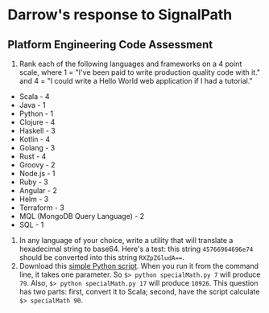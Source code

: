 # Darrow's response to SignalPath
## Platform Engineering Code Assessment
1. Rank each of the following languages and frameworks on a 4 point scale, where 1 = "I've been paid to write production quality code with it." and 4 = "I could write a Hello World web application if I had a tutorial."
  * Scala - 4
  * Java - 1
  * Python - 1
  * Clojure - 4
  * Haskell - 3
  * Kotlin - 4
  * Golang - 3
  * Rust - 4
  * Groovy - 2
  * Node.js - 1
  * Ruby - 3
  * Angular - 2
  * Helm - 3
  * Terraform - 3
  * MQL (MongoDB Query Language) - 2
  * SQL - 1
  
1. In any language of your choice, write a utility that will translate a hexadecimal string to base64. Here's a test: this string `45766964696e74` should be converted into this string `RXZpZGludA==`.
1. Download this [simple Python script](https://github.com/SignalPath/CodeTests/blob/master/specialMath.py). When you run it from the command line, it takes one parameter. So `$> python specialMath.py 7` will produce `79`. Also, `$> python specialMath.py 17` will produce `10926`. This question has two parts: first, convert it to Scala; second, have the script calculate `$> specialMath 90`.
